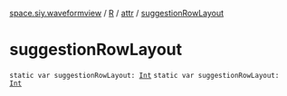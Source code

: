[space.siy.waveformview](../../index.md) / [R](../index.md) / [attr](index.md) / [suggestionRowLayout](./suggestion-row-layout.md)

# suggestionRowLayout

`static var suggestionRowLayout: `[`Int`](https://kotlinlang.org/api/latest/jvm/stdlib/kotlin/-int/index.html)
`static var suggestionRowLayout: `[`Int`](https://kotlinlang.org/api/latest/jvm/stdlib/kotlin/-int/index.html)